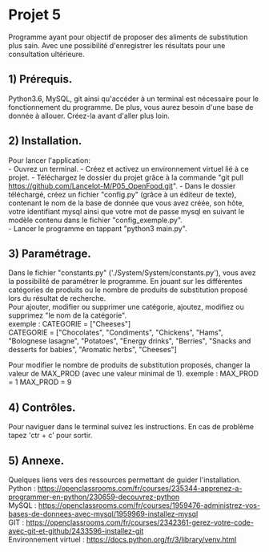 # Projet 5
Programme ayant pour objectif de proposer des aliments de substitution plus sain. Avec une possibilité d'enregistrer les résultats pour une consultation ultérieure.

## 1) Prérequis.
Python3.6, MySQL, git ainsi qu'accéder à un terminal  est nécessaire pour le fonctionnement du programme. De plus, vous aurez besoin d'une base de donnée à allouer. Créez-la avant d'aller plus loin.  

## 2) Installation.
Pour lancer l'application:  
	- Ouvrez un terminal.
	- Créez et activez un environnement virtuel lié à ce projet.
	- Téléchargez le dossier du projet grâce à la commande "git pull https://github.com/Lancelot-M/P05_OpenFood.git".
	- Dans le dossier téléchargé, créez un fichier "config.py" (grâce à un éditeur de texte), contenant le nom de la base de donnée que vous avez créée, son hôte, votre identifiant mysql ainsi que votre mot de passe mysql en suivant le modèle contenu dans le fichier "config_exemple.py".  
	- Lancer le programme en tappant "python3 main.py".    

## 3) Paramétrage.
Dans le fichier "constants.py" ('./System/System/constants.py'), vous avez la possibilité de paramétrer le programme. En jouant sur les différentes catégories de produits ou le nombre de produits de substitution proposé lors du résultat de recherche.  
Pour ajouter, modifier ou supprimer une catégorie, ajoutez, modifiez ou supprimez "le nom de la catégorie".  
exemple : CATEGORIE = ["Cheeses"]  
	  CATEGORIE = ["Chocolates", "Condiments", "Chickens", "Hams", "Bolognese lasagne", "Potatoes", "Energy drinks", "Berries", "Snacks and desserts for babies", "Aromatic herbs", "Cheeses"]  
	  
Pour modifier le nombre de produits de substitution proposés, changer la valeur de MAX_PROD (avec une valeur minimal de 1).
exemple : MAX_PROD = 1
	  MAX_PROD = 9

## 4) Contrôles.
Pour naviguer dans le terminal suivez les instructions.
En cas de problème tapez 'ctr + c' pour sortir.

## 5) Annexe.
Quelques liens vers des ressources permettant de guider l'installation.  
Python : https://openclassrooms.com/fr/courses/235344-apprenez-a-programmer-en-python/230659-decouvrez-python  
MySQL : https://openclassrooms.com/fr/courses/1959476-administrez-vos-bases-de-donnees-avec-mysql/1959969-installez-mysql  
GIT : https://openclassrooms.com/fr/courses/2342361-gerez-votre-code-avec-git-et-github/2433596-installez-git  
Environnement virtuel : https://docs.python.org/fr/3/library/venv.html
